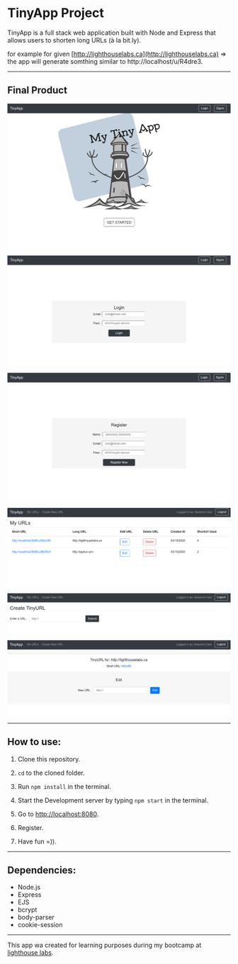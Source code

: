 # TinyApp Project

TinyApp is a full stack web application built with Node and Express that allows users to shorten long URLs (à la bit.ly).

for example for given [http://lighthouselabs.ca](http://lighthouselabs.ca) => the app will generate somthing  similar to http://localhost/u/R4dre3.
****
## Final Product

!["tiny app index page"](/public/images/indexPage.png)

!["tiny app login page"](/public/images/loginPage.png)

!["tiny app urls page"](/public/images/registerPage.png)

!["tiny app urls page"](/public/images/urlsPage.png)

!["tiny app urls page"](/public/images/newUrlPage.png)

!["tiny app urls page"](/public/images/editUrlPage.png)



****
## How to use:
  1) Clone this repository.

  2) `cd` to the cloned folder.

  3) Run  ```npm install``` in the terminal.

  4) Start the Development server by typing `npm start` in the terminal.
 
  5) Go to [http://localhost:8080](http://localhost:8080).

  6) Register.

  7) Have fun =)).


***
## Dependencies:

- Node.js
- Express
- EJS
- bcrypt
- body-parser
- cookie-session
*****

  This app wa created for learning purposes during my bootcamp at [lighthouse labs](http://lighthouselabs.ca).

